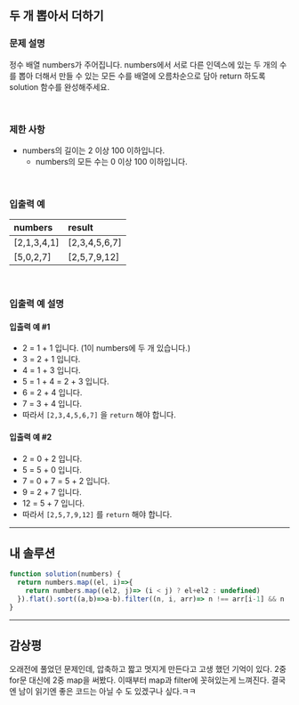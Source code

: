## 두 개 뽑아서 더하기
### 문제 설명
정수 배열 numbers가 주어집니다. numbers에서 서로 다른 인덱스에 있는 두 개의 수를 뽑아 더해서 만들 수 있는 모든 수를 배열에 오름차순으로 담아 return 하도록 solution 함수를 완성해주세요.

<br/>

### 제한 사항
* numbers의 길이는 2 이상 100 이하입니다.
    * numbers의 모든 수는 0 이상 100 이하입니다.



<br/>

### 입출력 예

|numbers|result|
|:-|:-|
| [2,1,3,4,1] | [2,3,4,5,6,7] |
| [5,0,2,7] | [2,5,7,9,12] |

<br/>

### 입출력 예 설명
#### 입출력 예 #1

* 2 = 1 + 1 입니다. (1이 numbers에 두 개 있습니다.)
* 3 = 2 + 1 입니다.
* 4 = 1 + 3 입니다.
* 5 = 1 + 4 = 2 + 3 입니다.
* 6 = 2 + 4 입니다.
* 7 = 3 + 4 입니다.
* 따라서 `[2,3,4,5,6,7]` 을 `return` 해야 합니다.

#### 입출력 예 #2
* 2 = 0 + 2 입니다.
* 5 = 5 + 0 입니다.
* 7 = 0 + 7 = 5 + 2 입니다.
* 9 = 2 + 7 입니다.
* 12 = 5 + 7 입니다.
* 따라서 `[2,5,7,9,12]` 를 `return` 해야 합니다.


<hr/>

## 내 솔루션

```javascript
function solution(numbers) {
  return numbers.map((el, i)=>{
    return numbers.map((el2, j)=> (i < j) ? el+el2 : undefined)
  }).flat().sort((a,b)=>a-b).filter((n, i, arr)=> n !== arr[i-1] && n !== undefined);
}
```
<hr/>

## 감상평
오래전에 풀었던 문제인데, 압축하고 짧고 멋지게 만든다고 고생 했던 기억이 있다.
2중 for문 대신에 2중 map을 써봤다. 이때부터 map과 filter에 꼿혀있는게 느껴진다.
결국엔 남이 읽기엔 좋은 코드는 아닐 수 도 있겠구나 싶다.ㅋㅋ
